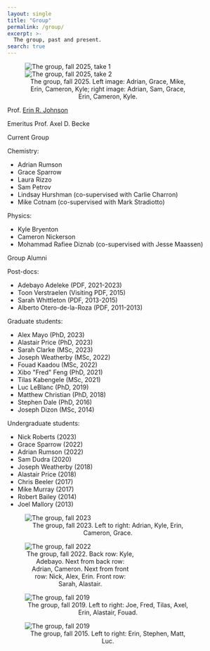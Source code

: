```yaml
---
layout: single
title: "Group"
permalink: /group/
excerpt: >-
  The group, past and present.
search: true
---
```


<figure style="width: 75%" class="half">
  <img src="{{ site.url }}{{ site.baseurl }}/images/photo2025a.jpg"
alt="The group, fall 2025, take 1">
<img src="{{ site.url }}{{ site.baseurl }}/images/photo2025b.jpg"
    alt="The group, fall 2025, take 2">
  <figcaption style="text-align: center"> The group, fall 2025. Left
image: Adrian, Grace, Mike, Erin, Cameron, Kyle; right image: Adrian,
Sam, Grace, Erin, Cameron, Kyle.</figcaption>
</figure>


Prof. [Erin R. Johnson](https://erin-r-johnson.github.io/contact/)

Emeritus Prof. Axel D. Becke

Current Group

Chemistry:
* Adrian Rumson
* Grace Sparrow
* Laura Rizzo
* Sam Petrov
* Lindsay Hurshman (co-supervised with Carlie Charron)
* Mike Cotnam (co-supervised with Mark Stradiotto)

Physics:
* Kyle Bryenton
* Cameron Nickerson
* Mohammad Rafiee Diznab (co-supervised with Jesse Maassen)

Group Alumni

Post-docs:
* Adebayo Adeleke (PDF, 2021-2023)
* Toon Verstraelen (Visiting PDF, 2015)
* Sarah Whittleton (PDF, 2013-2015)
* Alberto Otero-de-la-Roza (PDF, 2011-2013)

Graduate students:
* Alex Mayo (PhD, 2023)
* Alastair Price (PhD, 2023)
* Sarah Clarke (MSc, 2023)
* Joseph Weatherby (MSc, 2022)
* Fouad Kaadou (MSc, 2022)
* Xibo "Fred" Feng (PhD, 2021)
* Tilas Kabengele (MSc, 2021)
* Luc LeBlanc (PhD, 2019)
* Matthew Christian (PhD, 2018)
* Stephen Dale (PhD, 2016)
* Joseph Dizon (MSc, 2014)

Undergraduate students:
* Nick Roberts (2023)
* Grace Sparrow (2022)
* Adrian Rumson (2022)
* Sam Dudra (2020)
* Joseph Weatherby (2018)
* Alastair Price (2018)
* Chris Beeler (2017)
* Mike Murray (2017)
* Robert Bailey (2014)
* Joel Mallory (2013)

<figure style="width: 75%" class="align-center">
  <img src="{{ site.url }}{{ site.baseurl }}/images/group-2023.png" alt="The group, fall 2023">
  <figcaption style="text-align: center"> The group, fall 2023. Left to right: Adrian, Kyle, Erin, Cameron, Grace.</figcaption>
</figure>

<figure style="width: 50%" class="align-center">
  <img src="{{ site.url }}{{ site.baseurl }}/images/group-photo-2022.jpg" alt="The group, fall 2022">
  <figcaption style="text-align: center"> The group, fall 2022. Back row: Kyle, Adebayo. Next from back row: Adrian, Cameron. Next from front row: Nick, Alex, Erin. Front row: Sarah, Alastair.</figcaption>
</figure>

<figure style="width: 75%" class="align-center">
  <img src="{{ site.url }}{{ site.baseurl }}/images/group-fall2019.jpg" alt="The group, fall 2019">
  <figcaption style="text-align: center"> The group, fall 2019. Left to right: Joe, Fred, Tilas, Axel, Erin, Alastair, Fouad. </figcaption>
</figure>

<figure style="width: 75%" class="align-center">
  <img src="{{ site.url }}{{ site.baseurl }}/images/dal-2015.jpg" alt="The group, fall 2019">
  <figcaption style="text-align: center"> The group, fall 2015. Left to right: Erin, Stephen, Matt, Luc.</figcaption>
</figure>


